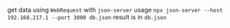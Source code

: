 get data using `WebRequest` with `json-server`
usage `npx json-server --host 192.168.217.1 --port 3000 db.json`
result is in `db.json`
